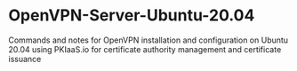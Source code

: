 # OpenVPN-Server-Ubuntu-20.04
Commands and notes for OpenVPN installation and configuration on Ubuntu 20.04 using PKIaaS.io for certificate authority management and certificate issuance
